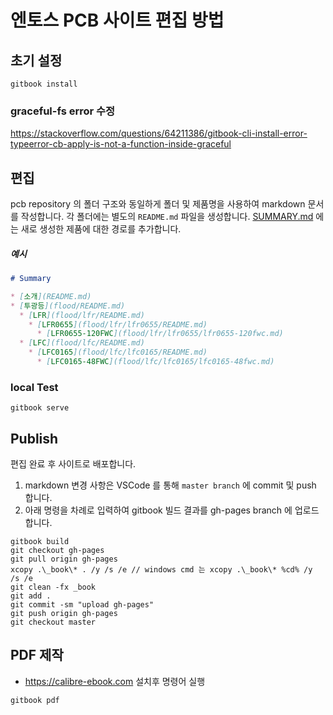 # 엔토스 PCB 사이트 편집 방법
## 초기 설정
```
gitbook install
```

### graceful-fs error 수정
https://stackoverflow.com/questions/64211386/gitbook-cli-install-error-typeerror-cb-apply-is-not-a-function-inside-graceful

## 편집
pcb repository 의 폴더 구조와 동일하게 폴더 및 제품명을 사용하여 markdown 문서를 작성합니다.
각 폴더에는 별도의 `README.md` 파일을 생성합니다.
[SUMMARY.md](SUMMARY.md) 에는 새로 생성한 제품에 대한 경로를 추가합니다.

##### 예시
```markdown
# Summary

* [소개](README.md)
* [투광등](flood/README.md)
  * [LFR](flood/lfr/README.md)
    * [LFR0655](flood/lfr/lfr0655/README.md)
      * [LFR0655-120FWC](flood/lfr/lfr0655/lfr0655-120fwc.md)
  * [LFC](flood/lfc/README.md)
    * [LFC0165](flood/lfc/lfc0165/README.md)
      * [LFC0165-48FWC](flood/lfc/lfc0165/lfc0165-48fwc.md)
```

### local Test
```
gitbook serve
```

## Publish
편집 완료 후 사이트로 배포합니다.

1. markdown 변경 사항은 VSCode 를 통해 `master branch` 에 commit 및 push 합니다.
1. 아래 명령을 차례로 입력하여 gitbook 빌드 결과를 gh-pages branch 에 업로드 합니다.

```
gitbook build
git checkout gh-pages
git pull origin gh-pages
xcopy .\_book\* . /y /s /e // windows cmd 는 xcopy .\_book\* %cd% /y /s /e
git clean -fx _book
git add .
git commit -sm "upload gh-pages"
git push origin gh-pages
git checkout master
```

## PDF 제작
* https://calibre-ebook.com 설치후 명령어 실행
```
gitbook pdf
```
